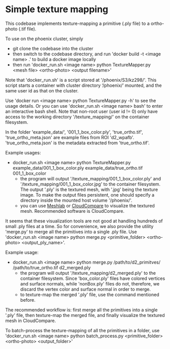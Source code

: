 # Simple texture mapping

This codebase implements texture-mapping a primitive (.ply file) to a ortho-photo (.tif file).

To use on the phoenix cluster, simply
* git clone the codebase into the cluster
* then switch to the codebase directory, and run 'docker build -t \<image name\> .' to build a docker image locally
* then run 'docker_run.sh \<image name\> python TextureMapper.py \<mesh file\> <ortho-photo\> \<output filename\>'

Note that 'docker_run.sh' is a script stored at '/phoenix/S3/kz298/'. This script starts a container with cluster directory ‘/phoenix/’ mounted, and the same user id as that on the cluster.

Use 'docker run \<image name\> python TextureMapper.py -h' to see the usage details. Or you can use 'docker_run.sh \<image name\> bash' to enter an interactive bash shell. Note that non-root user (user id != 0) only have access to the working directory '/texture_mapping/' on the container filesystem. 

In the folder 'example_data/', '001_1_box_color.ply', 'true_ortho.tif', 'true_ortho_meta.json' are example files from ROI 'd2_wpafb'. 'true_ortho_meta.json' is the metadata extracted from 'true_ortho.tif'.

Example usages:
* docker_run.sh \<image name\> python TextureMapper.py example_data/001_1_box_color.ply example_data/true_ortho.tif 001_1_box_color
  * the program will output '/texture_mapping/001_1_box_color.ply' and '/texture_mapping/001_1_box_color.jpg' to the container filesystem. The output '.ply' is the textured mesh, with '.jpg' being the texture image. To make the output files persistent, one should specify a directory inside the mounted host volume '/phoenix/'.
  * you can use [Meshlab](http://www.meshlab.net/) or [CloudCompare](https://www.danielgm.net/cc/) to visualize the textured mesh. Recommended software is CloudCompare.

It seems that these visualization tools are not good at handling hundreds of small .ply files at a time. So for convenience, we also provide the utility 'merge.py' to merge all the primitives into a single .ply file. Use 'docker_run.sh \<image name\> python merge.py \<primitive_folder\> \<ortho-photo\> \<output_ply_name\>'.

Example usage:
* docker_run.sh \<image name\> python merge.py /path/to/d2_primitves/ /path/to/true_ortho.tif d2_merged.ply
  * the program will output '/texture_mapping/d2_merged.ply' to the container filesystem. Since 'box_color.ply' files have colored vertices and surface normals, while 'nonBox.ply' files do not, therefore, we discard the vertex color and surface normal in order to merge.
  * to texture-map the merged '.ply' file, use the command mentioned before.

The recommended workflow is: first merge all the primitives into a single '.ply' file, then texture-map the merged file, and finally visualize the textured mesh in CloudCompare.

To batch-process the texture-mapping of all the primitives in a folder, use
'docker_run.sh \<image name\> python batch_process.py \<primitive_folder\> <ortho-photo\> \<output_folder\>'
